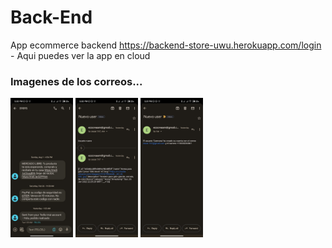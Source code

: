 # Back-End

App ecommerce backend
https://backend-store-uwu.herokuapp.com/login - Aqui puedes ver la app en cloud

### Imagenes de los correos...

<img src="./public/img/captura1.jpeg" style='width: 100px' />
<img src="./public/img/captura2.jpeg" style='width: 100px' />
<img src="./public/img/captura3.jpeg" style='width: 100px' />
